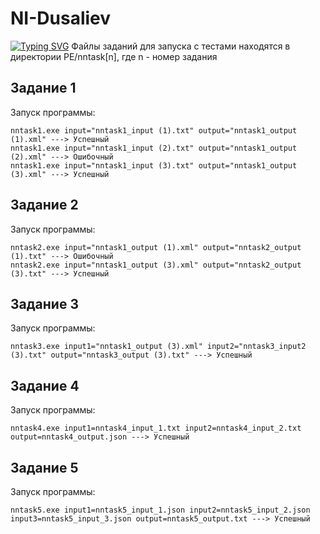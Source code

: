 # NI-Dusaliev
[![Typing SVG](https://readme-typing-svg.herokuapp.com?color=%2336BCF7&lines=Нейронные+сети+Дусалиев)](https://git.io/typing-svg)
Файлы заданий для запуска с тестами находятся в директории PE/nntask[n], где n - номер задания
## Задание 1
Запуск программы:
```
nntask1.exe input="nntask1_input (1).txt" output="nntask1_output (1).xml" ---> Успешный
nntask1.exe input="nntask1_input (2).txt" output="nntask1_output (2).xml" ---> Ошибочный
nntask1.exe input="nntask1_input (3).txt" output="nntask1_output (3).xml" ---> Успешный
```
## Задание 2
Запуск программы:
```
nntask2.exe input="nntask1_output (1).xml" output="nntask2_output (1).txt" ---> Ошибочный
nntask2.exe input="nntask1_output (3).xml" output="nntask2_output (3).txt" ---> Успешный
```

## Задание 3
Запуск программы:
```
nntask3.exe input1="nntask1_output (3).xml" input2="nntask3_input2 (3).txt" output="nntask3_output (3).txt" ---> Успешный
```

## Задание 4
Запуск программы:
```
nntask4.exe input1=nntask4_input_1.txt input2=nntask4_input_2.txt output=nntask4_output.json ---> Успешный
```

## Задание 5
Запуск программы:
```
nntask5.exe input1=nntask5_input_1.json input2=nntask5_input_2.json input3=nntask5_input_3.json output=nntask5_output.txt ---> Успешный
```
